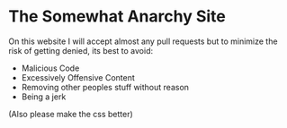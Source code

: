 # The Somewhat Anarchy Site
 On this website I will accept almost any pull requests but 
  to minimize the risk of getting denied, its best to avoid:
- Malicious Code
- Excessively Offensive Content
- Removing other peoples stuff without reason
- Being a jerk

(Also please make the css better)

